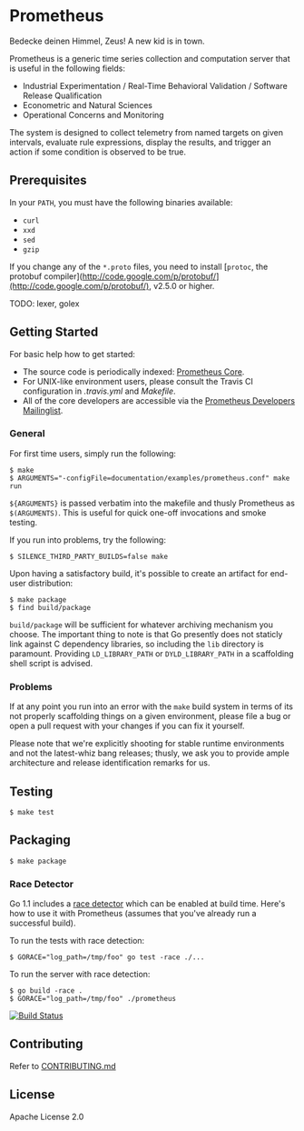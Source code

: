 # Prometheus

Bedecke deinen Himmel, Zeus!  A new kid is in town.

Prometheus is a generic time series collection and computation server that is
useful in the following fields:

* Industrial Experimentation / Real-Time Behavioral Validation / Software Release Qualification
* Econometric and Natural Sciences
* Operational Concerns and Monitoring

The system is designed to collect telemetry from named targets on given
intervals, evaluate rule expressions, display the results, and trigger an
action if some condition is observed to be true.

## Prerequisites

In your `PATH`, you must have the following binaries available:
- `curl`
- `xxd`
- `sed`
- `gzip`

If you change any of the `*.proto` files, you need to install [`protoc`, the protobuf compiler](http://code.google.com/p/protobuf/](http://code.google.com/p/protobuf/), v2.5.0 or higher.

TODO: lexer, golex

## Getting Started

For basic help how to get started:

  * The source code is periodically indexed: [Prometheus Core](http://godoc.org/github.com/prometheus/prometheus).
  * For UNIX-like environment users, please consult the Travis CI configuration in _.travis.yml_ and _Makefile_.
  * All of the core developers are accessible via the [Prometheus Developers Mailinglist](https://groups.google.com/forum/?fromgroups#!forum/prometheus-developers).

### General

For first time users, simply run the following:

    $ make
    $ ARGUMENTS="-configFile=documentation/examples/prometheus.conf" make run

``${ARGUMENTS}`` is passed verbatim into the makefile and thusly Prometheus as
``$(ARGUMENTS)``.  This is useful for quick one-off invocations and smoke
testing.

If you run into problems, try the following:

    $ SILENCE_THIRD_PARTY_BUILDS=false make

Upon having a satisfactory build, it's possible to create an artifact for
end-user distribution:

    $ make package
    $ find build/package

``build/package`` will be sufficient for whatever archiving mechanism you
choose.  The important thing to note is that Go presently does not
staticly link against C dependency libraries, so including the ``lib``
directory is paramount.  Providing ``LD_LIBRARY_PATH`` or
``DYLD_LIBRARY_PATH`` in a scaffolding shell script is advised.


### Problems
If at any point you run into an error with the ``make`` build system in terms of
its not properly scaffolding things on a given environment, please file a bug or
open a pull request with your changes if you can fix it yourself.

Please note that we're explicitly shooting for stable runtime environments and
not the latest-whiz bang releases; thusly, we ask you to provide ample
architecture and release identification remarks for us.

## Testing

    $ make test

## Packaging

    $ make package

### Race Detector

Go 1.1 includes a [race detector](http://tip.golang.org/doc/articles/race_detector.html)
which can be enabled at build time. Here's how to use it with Prometheus
(assumes that you've already run a successful build).

To run the tests with race detection:

    $ GORACE="log_path=/tmp/foo" go test -race ./...

To run the server with race detection:

    $ go build -race .
    $ GORACE="log_path=/tmp/foo" ./prometheus

[![Build Status](https://travis-ci.org/prometheus/prometheus.png)](https://travis-ci.org/prometheus/prometheus)

## Contributing

Refer to [CONTRIBUTING.md](CONTRIBUTING.md)

## License

Apache License 2.0
